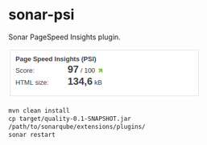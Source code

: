 # sonar-psi

Sonar PageSpeed Insights plugin.

![PSI Plugin](screenshot.png)

```
mvn clean install
cp target/quality-0.1-SNAPSHOT.jar /path/to/sonarqube/extensions/plugins/
sonar restart
```
